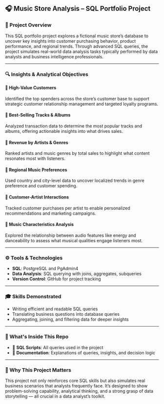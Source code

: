 ## 🎧 Music Store Analysis – SQL Portfolio Project

### 📘 Project Overview

This SQL portfolio project explores a fictional music store’s database to uncover key insights into customer purchasing behavior, product performance, and regional trends. Through advanced SQL queries, the project simulates real-world data analysis tasks typically performed by data analysts and business intelligence professionals.

---

### 🔍 Insights & Analytical Objectives

#### 🔹 High-Value Customers

Identified the top spenders across the store’s customer base to support strategic customer relationship management and targeted loyalty programs.

#### 🔹 Best-Selling Tracks & Albums

Analyzed transaction data to determine the most popular tracks and albums, offering actionable insights into what drives sales.

#### 🔹 Revenue by Artists & Genres

Ranked artists and music genres by total sales to highlight what content resonates most with listeners.

#### 🔹 Regional Music Preferences

Used country and city-level data to uncover localized trends in genre preference and customer spending.

#### 🔹 Customer-Artist Interactions

Tracked customer purchases per artist to enable personalized recommendations and marketing campaigns.

#### 🔹 Music Characteristics Analysis

Explored the relationship between audio features like energy and danceability to assess what musical qualities engage listeners most.

---

### ⚙️ Tools & Technologies

* **SQL**: PostgreSQL and PgAdmin4
* **Data Analysis**: SQL querying with joins, aggregates, subqueries
* **Version Control**: GitHub for project tracking

---

### 🎓 Skills Demonstrated

* Writing efficient and readable SQL queries
* Translating business questions into database queries
* Aggregating, joining, and filtering data for deeper insights

---

### 📁 What's Inside This Repo

* 📄 **SQL Scripts**: All queries used in the project
* 📝 **Documentation**: Explanations of queries, insights, and decision logic

---

### 🚀 Why This Project Matters

This project not only reinforces core SQL skills but also simulates real business scenarios that analysts frequently face. It’s designed to show problem-solving capability, analytical thinking, and a strong grasp of data storytelling — all crucial in a data analyst’s toolkit.
